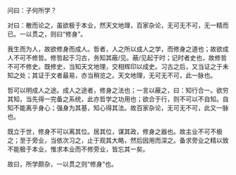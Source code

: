 问曰：子何所学？

对曰：散而论之，虽欲极于本业，然天文地理，百家杂论，无可无不可，无一精而已。一以贯之，则曰“修身”。

我生而为人，故欲修身而成人。哲者，人之所以成人之学，而修身之道也；故欲成人不可不修哲。修哲起于习古，务知其蔽/见。蔽/见起于时；记时者史也，故修哲不可不修史。既修史，当知天文地理，交相辉印以成史。习古之后，又当证之于未知之处；其证于文者最易，亦当稍览之。天文地理，无可无不可，此一脉也。

哲可以明成人之途。成人之途者，修身之法也；一言以蔽之，曰：知行合一。欲穷其知，当先得一完备之系统，此亦哲学之功用也；欲合于行，则不可以不自知。自知不能离乎身心；强身为其基，知心得其法。故百家杂论，无可无不可，此又一脉也。

既立于世，修身不可以离其位。居其位，谋其政，修身之器也。故主业不可不极之；至于旁业，当依次习之，止于观其大略，然后因用而深之。备求旁业之精以致不能极于本业，惟求本业而不修旁业，皆忘其一矣。

故曰，所学颇杂，一以贯之则“修身”也。
